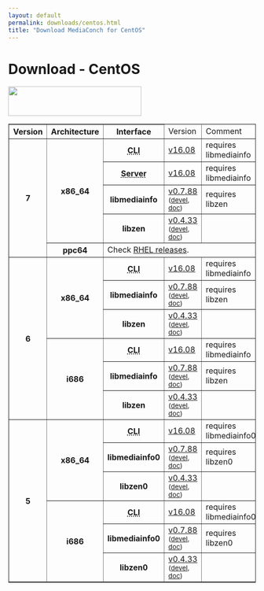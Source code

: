 ```yaml
---
layout: default
permalink: downloads/centos.html
title: "Download MediaConch for CentOS"
---
```


# Download - CentOS

<img src="/MediaConch/images/CentOS.png" width="271" height="60"><br />

<table border="1">
<thead>
<tr class="table-header">
    <th>Version</th>
    <th>Architecture</th>
    <th>Interface</th>
    <td>Version</td>
    <td>Comment</td>
</tr>
</thead>
<tbody>

<tr>
    <th rowspan="5" id="7">7</th>
    <th rowspan="4" id="7.x86_64">x86_64</th>
    <th><abbr title="Command Line Interface">CLI</abbr></th>
    <td><a href="//mediaarea.net/download/binary/mediaconch/16.08/mediaconch-16.08.x86_64.CentOS_7.rpm">v16.08</a></td>
    <td>requires libmediainfo</td>
</tr>
<tr>
    <th><abbr title="Server">Server</abbr></th>
    <td><a href="//mediaarea.net/download/binary/mediaconch-server/16.08/mediaconch-server-16.08.x86_64.CentOS_7.rpm">v16.08</a></td>
    <td>requires libmediainfo</td>
</tr>
<tr>
    <th>libmediainfo</th>
    <td><a href="//mediaarea.net/download/binary/libmediainfo0/0.7.88/libmediainfo-0.7.88.x86_64.CentOS_7.rpm">v0.7.88</a> <small>(<a href="//mediaarea.net/download/binary/libmediainfo0/0.7.88/libmediainfo-devel-0.7.88.x86_64.CentOS_7.rpm">devel</a>, <a href="//mediaarea.net/download/binary/libmediainfo0/0.7.88/libmediainfo-doc-0.7.88.x86_64.CentOS_7.rpm">doc</a>)</small></td>
    <td>requires libzen</td>
</tr>
<tr>
    <th>libzen</th>
    <td><a href="//mediaarea.net/download/binary/libzen0/0.4.33/libzen-0.4.33.x86_64.CentOS_7.rpm">v0.4.33</a> <small>(<a href="//mediaarea.net/download/binary/libzen0/0.4.33/libzen-devel-0.4.33.x86_64.CentOS_7.rpm">devel</a>, <a href="//mediaarea.net/download/binary/libzen0/0.4.33/libzen-doc-0.4.33.x86_64.CentOS_7.rpm">doc</a>)</small></td>
    <td>&nbsp;</td>
</tr>

<tr>
    <th id="7.ppc64">ppc64</th>
    <td colspan="3">Check <a href="rhel.html#7.ppc64">RHEL releases</a>.</td>
</tr>

<tr>
    <th rowspan="6" id="6">6</th>
    <th rowspan="3" id="6.x86_64">x86_64</th>
    <th><abbr title="Command Line Interface">CLI</abbr></th>
    <td><a href="//mediaarea.net/download/binary/mediaconch/16.08/mediaconch-16.08.x86_64.CentOS_6.rpm">v16.08</a></td>
    <td>requires libmediainfo</td>
</tr>
<tr>
    <th>libmediainfo</th>
    <td><a href="//mediaarea.net/download/binary/libmediainfo0/0.7.88/libmediainfo-0.7.88.x86_64.CentOS_6.rpm">v0.7.88</a> <small>(<a href="//mediaarea.net/download/binary/libmediainfo0/0.7.88/libmediainfo-devel-0.7.88.x86_64.CentOS_6.rpm">devel</a>, <a href="//mediaarea.net/download/binary/libmediainfo0/0.7.88/libmediainfo-doc-0.7.88.x86_64.CentOS_6.rpm">doc</a>)</small></td>
    <td>requires libzen</td>
</tr>
<tr>
    <th>libzen</th>
    <td><a href="//mediaarea.net/download/binary/libzen0/0.4.33/libzen-0.4.33.x86_64.CentOS_6.rpm">v0.4.33</a> <small>(<a href="//mediaarea.net/download/binary/libzen0/0.4.33/libzen-devel-0.4.33.x86_64.CentOS_6.rpm">devel</a>, <a href="//mediaarea.net/download/binary/libzen0/0.4.33/libzen-doc-0.4.33.x86_64.CentOS_6.rpm">doc</a>)</small></td>
    <td>&nbsp;</td>
</tr>
<tr>
    <th rowspan="3" id="6.i686">i686</th>
    <th><abbr title="Command Line Interface">CLI</abbr></th>
    <td><a href="//mediaarea.net/download/binary/mediaconch/16.08/mediaconch-16.08.i686.CentOS_6.rpm">v16.08</a></td>
    <td>requires libmediainfo</td>
</tr>
<tr>
    <th>libmediainfo</th>
    <td><a href="//mediaarea.net/download/binary/libmediainfo0/0.7.88/libmediainfo-0.7.88.i686.CentOS_6.rpm">v0.7.88</a> <small>(<a href="//mediaarea.net/download/binary/libmediainfo0/0.7.88/libmediainfo-devel-0.7.88.i686.CentOS_6.rpm">devel</a>, <a href="//mediaarea.net/download/binary/libmediainfo0/0.7.88/libmediainfo-doc-0.7.88.i686.CentOS_6.rpm">doc</a>)</small></td>
    <td>requires libzen</td>
</tr>
<tr>
    <th>libzen</th>
    <td><a href="//mediaarea.net/download/binary/libzen0/0.4.33/libzen-0.4.33.i686.CentOS_6.rpm">v0.4.33</a> <small>(<a href="//mediaarea.net/download/binary/libzen0/0.4.33/libzen-devel-0.4.33.i686.CentOS_6.rpm">devel</a>, <a href="//mediaarea.net/download/binary/libzen0/0.4.33/libzen-doc-0.4.33.i686.CentOS_6.rpm">doc</a>)</small></td>
    <td>&nbsp;</td>
</tr>
<tr>
    <th rowspan="6" id="5">5</th>
    <th rowspan="3" id="5.x86_64">x86_64</th>
    <th><abbr title="Command Line Interface">CLI</abbr></th>
    <td><a href="//mediaarea.net/download/binary/mediaconch/16.08/mediaconch-16.08.x86_64.CentOS_5.rpm">v16.08</a></td>
    <td>requires libmediainfo0</td>
</tr>
<tr>
    <th>libmediainfo0</th>
    <td><a href="//mediaarea.net/download/binary/libmediainfo0/0.7.88/libmediainfo0-0.7.88.x86_64.CentOS_5.rpm">v0.7.88</a> <small>(<a href="//mediaarea.net/download/binary/libmediainfo0/0.7.88/libmediainfo-devel-0.7.88.x86_64.CentOS_5.rpm">devel</a>, <a href="//mediaarea.net/download/binary/libmediainfo0/0.7.88/libmediainfo-doc-0.7.88.x86_64.CentOS_5.rpm">doc</a>)</small></td>
    <td>requires libzen0</td>
</tr>
<tr>
    <th>libzen0</th>
    <td><a href="//mediaarea.net/download/binary/libzen0/0.4.33/libzen0-0.4.33.x86_64.CentOS_5.rpm">v0.4.33</a> <small>(<a href="//mediaarea.net/download/binary/libzen0/0.4.33/libzen-devel-0.4.33.x86_64.CentOS_5.rpm">devel</a>, <a href="//mediaarea.net/download/binary/libzen0/0.4.33/libzen-doc-0.4.33.x86_64.CentOS_5.rpm">doc</a>)</small></td>
    <td>&nbsp;</td>
</tr>
<tr>
    <th rowspan="3" id="5.i686">i686</th>
    <th><abbr title="Command Line Interface">CLI</abbr></th>
    <td><a href="//mediaarea.net/download/binary/mediaconch/16.08/mediaconch-16.08.i686.CentOS_5.rpm">v16.08</a></td>
    <td>requires libmediainfo0</td>
</tr>
<tr>
    <th>libmediainfo0</th>
    <td><a href="//mediaarea.net/download/binary/libmediainfo0/0.7.88/libmediainfo0-0.7.88.i686.CentOS_5.rpm">v0.7.88</a> <small>(<a href="//mediaarea.net/download/binary/libmediainfo0/0.7.88/libmediainfo-devel-0.7.88.i686.CentOS_5.rpm">devel</a>, <a href="//mediaarea.net/download/binary/libmediainfo0/0.7.88/libmediainfo-doc-0.7.88.i686.CentOS_5.rpm">doc</a>)</small></td>
    <td>requires libzen0</td>
</tr>
<tr>
    <th>libzen0</th>
    <td><a href="//mediaarea.net/download/binary/libzen0/0.4.33/libzen0-0.4.33.i686.CentOS_5.rpm">v0.4.33</a> <small>(<a href="//mediaarea.net/download/binary/libzen0/0.4.33/libzen-devel-0.4.33.i686.CentOS_5.rpm">devel</a>, <a href="//mediaarea.net/download/binary/libzen0/0.4.33/libzen-doc-0.4.33.i686.CentOS_5.rpm">doc</a>)</small></td>
    <td>&nbsp;</td>
</tr>
</tbody>
</table>
